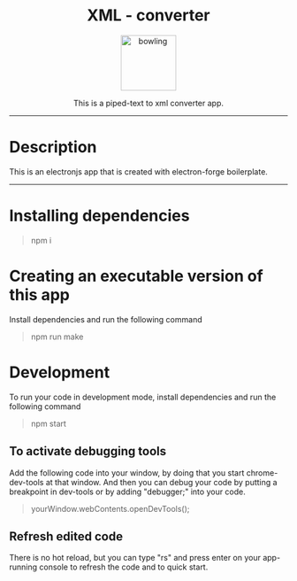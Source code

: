 # <div align="center"> XML - converter</div>
<div align="center">

<img src="https://upload.wikimedia.org/wikipedia/commons/9/9d/Xml_logo.svg" height="100" alt="bowling">

This is a piped-text to xml converter app.


</div>

***
# Description
This is an electronjs app that is created with electron-forge boilerplate.

***
# Installing dependencies
>npm i

# Creating an executable version of this app
Install dependencies and run the following command

>npm run make

# Development
To run your code in development mode, install dependencies and run the following command
>npm start

## To activate debugging tools
Add the following code into your window, by doing that you start chrome-dev-tools at that window.
And then you can debug your code by putting a breakpoint in dev-tools or by adding "debugger;" into your code. 

>yourWindow.webContents.openDevTools();

## Refresh edited code
There is no hot reload, but you can type "rs" and press enter on your app-running console to refresh the code and to quick start.